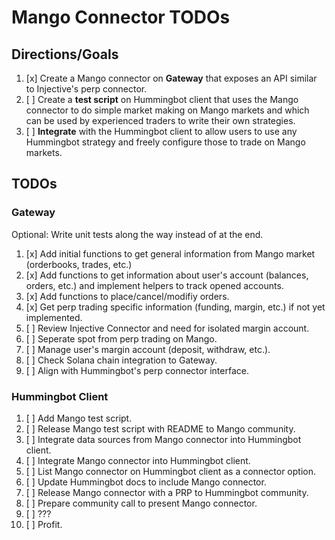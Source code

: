 # Mango Connector TODOs
## Directions/Goals
1. [x] Create a Mango connector on **Gateway** that exposes an API similar to Injective's perp connector.
2. [ ] Create a **test script** on Hummingbot client that uses the Mango connector to do simple market making on Mango markets and which can be used by experienced traders to write their own strategies.
3. [ ] **Integrate** with the Hummingbot client to allow users to use any Hummingbot strategy and freely configure those to trade on Mango markets.
## TODOs
### Gateway
Optional: Write unit tests along the way instead of at the end.
1. [x] Add initial functions to get general information from Mango market (orderbooks, trades, etc.)
2. [x] Add functions to get information about user's account (balances, orders, etc.) and implement helpers to track opened accounts.
3. [x] Add functions to place/cancel/modifiy orders.
4. [x] Get perp trading specific information (funding, margin, etc.) if not yet implemented.
5. [ ] Review Injective Connector and need for isolated margin account.
6. [ ] Seperate spot from perp trading on Mango.
7. [ ] Manage user's margin account (deposit, withdraw, etc.).
8. [ ] Check Solana chain integration to Gateway.
9. [ ] Align with Hummingbot's perp connector interface.

### Hummingbot Client
1. [ ] Add Mango test script.
2. [ ] Release Mango test script with README to Mango community.
3. [ ] Integrate data sources from Mango connector into Hummingbot client.
4. [ ] Integrate Mango connector into Hummingbot client.
5. [ ] List Mango connector on Hummingbot client as a connector option.
6. [ ] Update Hummingbot docs to include Mango connector.
7. [ ] Release Mango connector with a PRP to Hummingbot community.
8. [ ] Prepare community call to present Mango connector.
9. [ ] ???
10. [ ] Profit.
